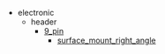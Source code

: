 * electronic
  * header
    * [9_pin](electronic/header/9_pin)
      * [surface_mount_right_angle](electronic/header/9_pin/surface_mount_right_angle)
